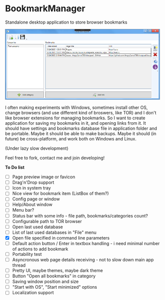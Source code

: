 # BookmarkManager
Standalone desktop application to store browser bookmarks

![Main window screenshot](screenshot.png)

I often making experiments with Windows, sometimes install other OS, change browsers (and use different kind of broswers, like TOR) and I don't like browser extensions for managing bookmarks. So I want to create application for saving my bookmarks in it, and opening links from it. It should have settings and bookmarks database file in application folder and be portable. Maybe it should be able to make backups. Maybe it should (in future) be cross-platform, and work both on Windows and Linux.

(Under lazy slow development)

Feel free to fork, contact me and join developing!


**To Do list**

- [ ] Page preview image or favicon
- [ ] Drag'n'Drop support
- [ ] Icon in system tray
- [ ] Nice view for bookmark item (ListBox of them?)
- [ ] Config page or window
- [ ] Help/About window
- [ ] Menu bar?
- [ ] Status bar with some info - file path, bookmarks/categories count?
- [ ] Configurable path to TOR browser
- [ ] Open last used database
- [ ] List of last used databases in "File" menu
- [x] Open file specified in command line parameters
- [ ] Default action button / Enter in textbox handling - i need minimal number of actions to add bookmark
- [ ] Portability test
- [ ] Asyncronous web page details receiving - not to slow down main app thread
- [ ] Pretty UI, maybe themes, maybe dark theme
- [ ] Button "Open all bookmarks" in category
- [ ] Saving window position and size
- [ ] "Start with OS", "Start minimized" options
- [ ] Localization support
